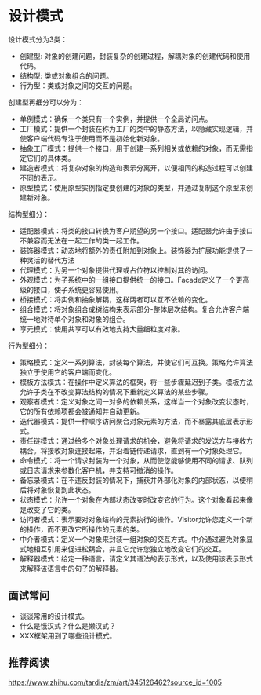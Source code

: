 # 设计模式

设计模式分为3类：
- 创建型: 对象的创建问题，封装复杂的创建过程，解耦对象的创建代码和使用代码。
- 结构型: 类或对象组合的问题。
- 行为型：类或对象之间的交互的问题。

创建型再细分可以分为：
- 单例模式：确保一个类只有一个实例，并提供一个全局访问点。
- 工厂模式：提供一个封装在称为工厂的类中的静态方法，以隐藏实现逻辑，并使客户端代码专注于使用而不是初始化新对象。
- 抽象工厂模式：提供一个接口，用于创建一系列相关或依赖的对象，而无需指定它们的具体类。
- 建造者模式：将复杂对象的构造和表示分离开，以便相同的构造过程可以创建不同的表示。
- 原型模式：使用原型实例指定要创建的对象的类型，并通过复制这个原型来创建新对象。

结构型细分：
- 适配器模式：将类的接口转换为客户期望的另一个接口。适配器允许由于接口不兼容而无法在一起工作的类一起工作。
- 装饰器模式：动态地将额外的责任附加到对象上。装饰器为扩展功能提供了一种灵活的替代方法
- 代理模式：为另一个对象提供代理或占位符以控制对其的访问。
- 外观模式：为子系统中的一组接口提供统一的接口。Facade定义了一个更高级的接口，使子系统更容易使用。
- 桥接模式：将实例和抽象解耦，这样两者可以互不依赖的变化。
- 组合模式：将对象组合成树结构来表示部分-整体层次结构。复合允许客户端统一地对待单个对象和对象的组合。
- 享元模式：使用共享可以有效地支持大量细粒度对象。 

行为型细分：
- 策略模式：定义一系列算法，封装每个算法，并使它们可互换。策略允许算法独立于使用它的客户端而变化。
- 模板方法模式：在操作中定义算法的框架，将一些步骤延迟到子类。模板方法允许子类在不改变算法结构的情况下重新定义算法的某些步骤。
- 观察者模式：定义对象之间一对多的依赖关系，这样当一个对象改变状态时，它的所有依赖项都会被通知并自动更新。
- 迭代器模式：提供一种顺序访问聚合对象元素的方法，而不暴露其底层表示形式。
- 责任链模式：通过给多个对象处理请求的机会，避免将请求的发送方与接收方耦合。将接收对象连接起来，并沿着链传递请求，直到有一个对象处理它。
- 命令模式：将一个请求封装为一个对象，从而使您能够使用不同的请求、队列或日志请求来参数化客户机，并支持可撤消的操作。
- 备忘录模式：在不违反封装的情况下，捕获并外部化对象的内部状态，以便稍后将对象恢复到此状态。
- 状态模式：允许一个对象在内部状态改变时改变它的行为。这个对象看起来像是改变了它的类。
- 访问者模式：表示要对对象结构的元素执行的操作。Visitor允许您定义一个新的操作，而不更改它所操作的元素的类。
- 中介者模式：定义一个对象来封装一组对象的交互方式。中介通过避免对象显式地相互引用来促进松耦合，并且它允许您独立地改变它们的交互。
- 解释器模式：给定一种语言，请定义其语法的表示形式，以及使用该表示形式来解释该语言中的句子的解释器。

## 面试常问
- 谈谈常用的设计模式。
- 什么是饿汉式？什么是懒汉式？
- XXX框架用到了哪些设计模式。

## 推荐阅读
https://www.zhihu.com/tardis/zm/art/345126462?source_id=1005